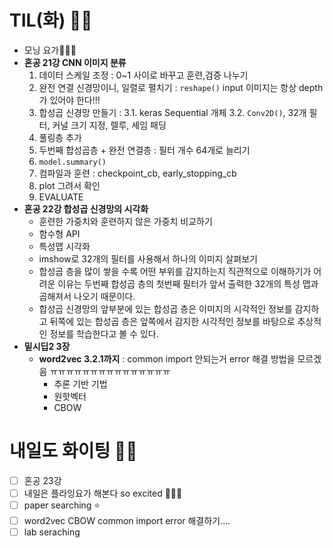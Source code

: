 # TIL(화) 🤛🏻
- 모닝 요가🧘🏻‍♀️
- **혼공 21강 CNN 이미지 분류**
    1. 데이터 스케일 조정 : 0~1 사이로 바꾸고 훈련,검증 나누기
    2. 완전 연결 신경망이니, 일렬로 펼치기 : `reshape()` 
        input 이미지는 항상 depth가 있어야 한다!!!
    3. 합성곱 신경망 만들기 :
        3.1. keras Sequential 개체
        3.2. `Conv2D()`, 32개 필터, 커널 크기 지정, 렐루, 세임 패딩
    4. 풀링층 추가
    5. 두번째 합성곱층 + 완전 연결층 : 필터 개수 64개로 늘리기
    6. `model.summary()`
    7. 컴파일과 훈련 : checkpoint_cb, early_stopping_cb
    8. plot 그려서 확인
    9. EVALUATE 
- **혼공 22강 합성곱 신경망의 시각화**
    - 훈련한 가중치와 훈련하지 않은 가중치 비교하기
    - 함수형 API 
    - 특성맵 시각화
    - imshow로 32개의 필터를 사용해서 하나의 이미지 살펴보기
    - 합성곱 층을 많이 쌓을 수록 어떤 부위를 감지하는지 직관적으로 이해하기가 어려운 이유는 두번째 합성곱 층의 첫번째 필터가 앞서 출력한 32개의 특성 맵과 곱해져서 나오기 때문이다.
    - 합성곱 신경망의 앞부분에 있는 합성곱 층은 이미지의 시각적인 정보를 감지하고 뒤쪽에 있는 합성곱 층은 앞쪽에서 감지한 시각적인 정보를 바탕으로 추상적인 정보를 학습한다고 볼 수 있다.
- **밑시딥2 3장**
    - **word2vec 3.2.1까지** : common import 안되는거 error 해결 방법을 모르겠음 ㅠㅠㅠㅠㅠㅠㅠㅠㅠㅠㅠㅠㅠㅠㅠ 
        - 추론 기반 기법
        - 원핫벡터
        - CBOW 
# 내일도 화이팅 ✌🏻
- [ ] 혼공 23강
- [ ] 내일은 플라잉요가 해본다 so excited 🧘🏻‍♀️
- [ ] paper searching ⭐️
- [ ] word2vec CBOW common import error 해결하기....
- [ ] lab seraching
